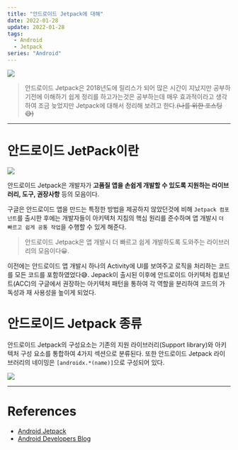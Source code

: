 ```yaml
---
title: "안드로이드 Jetpack에 대해"
date: 2022-01-28
update: 2022-01-28
tags:
  - Android
  - Jetpack
series: "Android"
---
```

<img src="https://user-images.githubusercontent.com/63226023/151514551-8a7c0b07-7e4b-4f1e-8b69-627943968edc.png">

 > 안드로이드 Jetpack은 2018년도에 릴리스가 되어 많은 시간이 지났지만 공부하기전에 이해하기 쉽게 정리를 하고가는것은 공부하는데 매우 효과적이라고 생각하여 조금 늦었지만 Jetpack에 대해서 정리해 보려고 한다.~~(나를 위한 포스팅😅)~~

- - -

# 안드로이드 JetPack이란

<img src="https://user-images.githubusercontent.com/63226023/151520051-09f02d64-7e6a-440c-b688-ee8210acc3a5.png">

안드로이드 Jetpack은 개발자가 __고품질 앱을 손쉽게 개발할 수 있도록 지원하는 라이브러리, 도구, 권장사항__ 등의 모음이다.

구글은 안드로이드 앱을 만드는 특정한 방법을 제공하지 않았던것에 비해 `Jetpack 컴포넌트`를 출시한 후에는 개발자들이 아키텍처 지침의 핵심 원리를 준수하며 앱 개발시 `더 빠르고 쉽게 공통 작업`을 수행할 수 있게 해준다.

> 안드로이드 Jetpack은 앱 개발시 더 빠르고 쉽게 개발하도록 도와주는 라이브러리의 모음이다😀.

이전에는 안드로이드 앱 개발시 하나의 Activity에 UI를 보여주고 로직을 처리하는 코드를 모든 코드를 포함하였었다😅. Jepack이 출시된 이후에 안드로이드 아키텍처 컴포넌트(ACC)의 구글에서 권장하는 아키텍처 패턴을 통하여 각 역할을 분리하여 코드의 가독성과 재 사용성을 높이게 되었다.


# 안드로이드 Jetpack 종류

안드로이드 Jetpack의 구성요소는 기존의 지원 라이브러리(Support library)와 아키텍처 구성 요소를 통합하여 4가지 섹션으로 분류된다. 또한 안드로이드 Jetpack 라이브러리의 네이밍은 `[androidx.*(name)]`으로  구성되어 있다.


<img src="https://user-images.githubusercontent.com/63226023/151522973-e36a254c-9612-41bd-844a-e5fef84e87f4.png">

- - -

# References
- [Android Jetpack](https://developer.android.com/jetpack?hl=ko)
- [Android Developers Blog](https://android-developers.googleblog.com/2018/05/use-android-jetpack-to-accelerate-your.html)